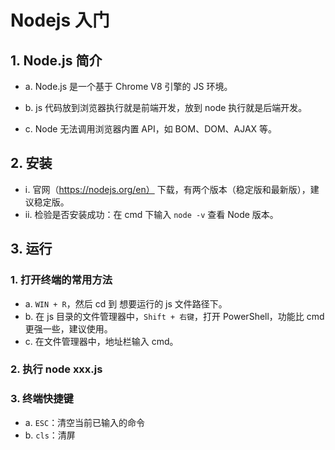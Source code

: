# Nodejs 入门

## 1. Node.js 简介

- a. Node.js 是一个基于 Chrome V8 引擎的 JS 环境。

- b. js 代码放到浏览器执行就是前端开发，放到 node 执行就是后端开发。

- c. Node 无法调用浏览器内置 API，如 BOM、DOM、AJAX 等。

## 2. 安装

- ⅰ. 官网（https://nodejs.org/en） 下载，有两个版本（稳定版和最新版），建议稳定版。
- ⅱ. 检验是否安装成功：在 cmd 下输入 `node -v` 查看 Node 版本。

## 3. 运行

### 1. 打开终端的常用方法

- a. `WIN + R`，然后 cd 到 想要运行的 js 文件路径下。
- b. 在 js 目录的文件管理器中，`Shift + 右键`，打开 PowerShell，功能比 cmd 更强一些，建议使用。
- c. 在文件管理器中，地址栏输入 cmd。

### 2. 执行 node xxx.js

### 3. 终端快捷键

- a. `ESC`：清空当前已输入的命令
- b. `cls`：清屏
